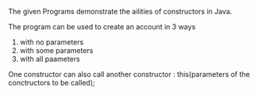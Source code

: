 The given Programs demonstrate the ailities of constructors in Java.

The program can be used to create an account in 3 ways
  1. with no parameters
  2. with some parameters
  3. with all paameters
  
  One constructor can also call another constructor : this(parameters of the conctructors to be called);
